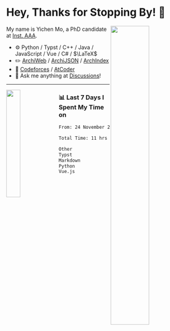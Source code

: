 # Hey, Thanks for Stopping By! 🦭

<picture>
    <source media="(prefers-color-scheme: dark)" srcset="https://github-readme-stats.vercel.app/api?username=amomorning&show_icons=true&theme=noctis_minimus&hide=issues">
    <img align="right" width="45%" src="https://github-readme-stats.vercel.app/api?username=amomorning&show_icons=true&theme=graywhite&hide=issues">
</picture>


My name is Yichen Mo, a PhD candidate at [Inst. AAA](https://archialgo.com).

-   :gear: Python / Typst / C++ / Java / JavaScript / Vue / C# / $\LaTeX$ 
-   :pencil2: [ArchiWeb](https://web.archialgo.com) / [ArchiJSON](https://www.food4rhino.com/en/app/archijson) / [ArchIndex](https://index.archialgo.com/) 
-   :abacus: [Codeforces](https://codeforces.com/profile/LaPluma) / [AtCoder](https://atcoder.jp/users/amomorning)
-   :thought_balloon: Ask me anything at [Discussions](https://github.com/amomorning/amomorning/discussions/new)!


---

<picture>
    <source media="(prefers-color-scheme: dark)" srcset="https://github-readme-stats.vercel.app/api/top-langs/?username=amomorning&hide=Mathematica&theme=noctis_minimus">
    <img align="left" width="27%" src="https://github-readme-stats.vercel.app/api/top-langs/?username=amomorning&hide=Mathematica&theme=graywhite">
</picture>

  
### 📊 Last 7 Days I Spent My Time on

<!--START_SECTION:waka-->

```txt
From: 24 November 2024 - To: 01 December 2024

Total Time: 11 hrs 7 mins

Other                      4 hrs 30 mins   ██████████░░░░░░░░░░░░░░░   40.50 %
Typst                      2 hrs 37 mins   ██████░░░░░░░░░░░░░░░░░░░   23.53 %
Markdown                   1 hr 35 mins    ███▓░░░░░░░░░░░░░░░░░░░░░   14.34 %
Python                     1 hr 7 mins     ██▓░░░░░░░░░░░░░░░░░░░░░░   10.16 %
Vue.js                     46 mins         █▓░░░░░░░░░░░░░░░░░░░░░░░   06.90 %
```

<!--END_SECTION:waka-->　　

